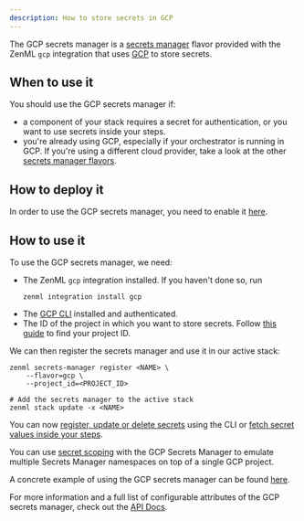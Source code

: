 ```yaml
---
description: How to store secrets in GCP
---
```


The GCP secrets manager is a [secrets manager](./secrets-managers.md) flavor 
provided with the ZenML `gcp` integration that uses [GCP](https://cloud.google.com/secret-manager)
to store secrets.

## When to use it

You should use the GCP secrets manager if:
* a component of your stack requires a secret for authentication, or you want 
to use secrets inside your steps.
* you're already using GCP, especially if your orchestrator is running in GCP.
If you're using a different cloud provider, take a look at the other 
[secrets manager flavors](./secrets-managers.md#secrets-manager-flavors).

## How to deploy it

In order to use the GCP secrets manager, you need to enable it
[here](https://console.cloud.google.com/marketplace/product/google/secretmanager.googleapis.com).

## How to use it

To use the GCP secrets manager, we need:
* The ZenML `gcp` integration installed. If you haven't done so, run 
    ```shell
    zenml integration install gcp
    ```
* The [GCP CLI](https://cloud.google.com/sdk/docs/install) installed and 
authenticated.
* The ID of the project in which you want to store secrets. Follow
[this guide](https://support.google.com/googleapi/answer/7014113?hl=en) 
to find your project ID.

We can then register the secrets manager and use it in our active stack:
```shell
zenml secrets-manager register <NAME> \
    --flavor=gcp \
    --project_id=<PROJECT_ID>

# Add the secrets manager to the active stack
zenml stack update -x <NAME>
```

You can now [register, update or delete secrets](./secrets-managers.md#in-the-cli) 
using the CLI or [fetch secret values inside your steps](./secrets-managers.md#in-a-zenml-step).

You can use [secret scoping](./secrets-managers.md#secret-scopes) with the GCP
Secrets Manager to emulate multiple Secrets Manager namespaces on top of a
single GCP project. 

A concrete example of using the GCP secrets manager can be found 
[here](https://github.com/zenml-io/zenml/tree/main/examples/cloud_secrets_manager).

For more information and a full list of configurable attributes of the GCP 
secrets manager, check out the [API Docs](https://apidocs.zenml.io/latest/integration_code_docs/integrations-gcp/#zenml.integrations.gcp.secrets_manager.gcp_secrets_manager.GCPSecretsManager).
